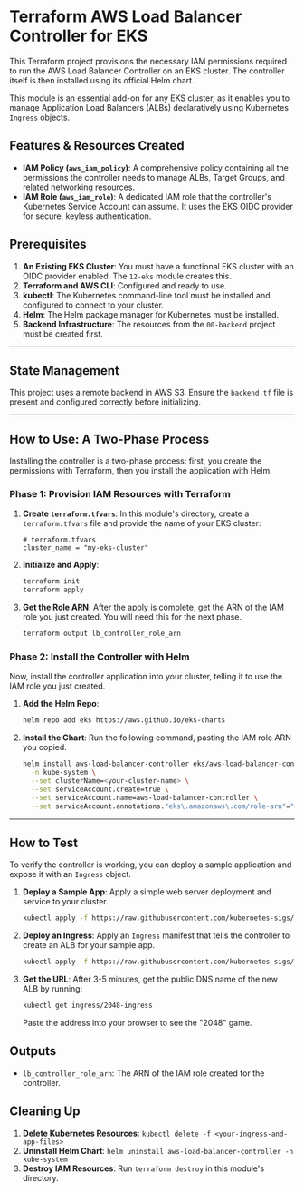 # Terraform AWS Load Balancer Controller for EKS

This Terraform project provisions the necessary IAM permissions required to run the AWS Load Balancer Controller on an EKS cluster. The controller itself is then installed using its official Helm chart.

This module is an essential add-on for any EKS cluster, as it enables you to manage Application Load Balancers (ALBs) declaratively using Kubernetes `Ingress` objects.

## Features & Resources Created

- **IAM Policy (`aws_iam_policy`)**: A comprehensive policy containing all the permissions the controller needs to manage ALBs, Target Groups, and related networking resources.
- **IAM Role (`aws_iam_role`)**: A dedicated IAM role that the controller's Kubernetes Service Account can assume. It uses the EKS OIDC provider for secure, keyless authentication.

## Prerequisites

1.  **An Existing EKS Cluster**: You must have a functional EKS cluster with an OIDC provider enabled. The `12-eks` module creates this.
2.  **Terraform and AWS CLI**: Configured and ready to use.
3.  **kubectl**: The Kubernetes command-line tool must be installed and configured to connect to your cluster.
4.  **Helm**: The Helm package manager for Kubernetes must be installed.
5.  **Backend Infrastructure**: The resources from the `00-backend` project must be created first.

---

## State Management

This project uses a remote backend in AWS S3. Ensure the `backend.tf` file is present and configured correctly before initializing.

---

## How to Use: A Two-Phase Process

Installing the controller is a two-phase process: first, you create the permissions with Terraform, then you install the application with Helm.

### Phase 1: Provision IAM Resources with Terraform

1.  **Create `terraform.tfvars`**: In this module's directory, create a `terraform.tfvars` file and provide the name of your EKS cluster:
    ```hcl
    # terraform.tfvars
    cluster_name = "my-eks-cluster"
    ```
2.  **Initialize and Apply**:
    ```bash
    terraform init
    terraform apply
    ```
3.  **Get the Role ARN**: After the apply is complete, get the ARN of the IAM role you just created. You will need this for the next phase.
    ```bash
    terraform output lb_controller_role_arn
    ```

### Phase 2: Install the Controller with Helm

Now, install the controller application into your cluster, telling it to use the IAM role you just created.

1.  **Add the Helm Repo**:
    ```bash
    helm repo add eks https://aws.github.io/eks-charts
    ```
2.  **Install the Chart**: Run the following command, pasting the IAM role ARN you copied.
    ```bash
    helm install aws-load-balancer-controller eks/aws-load-balancer-controller \
      -n kube-system \
      --set clusterName=<your-cluster-name> \
      --set serviceAccount.create=true \
      --set serviceAccount.name=aws-load-balancer-controller \
      --set serviceAccount.annotations."eks\.amazonaws\.com/role-arn"="<PASTE_THE_IAM_ROLE_ARN_HERE>"
    ```

---

## How to Test

To verify the controller is working, you can deploy a sample application and expose it with an `Ingress` object.

1.  **Deploy a Sample App**: Apply a simple web server deployment and service to your cluster.
    ```bash
    kubectl apply -f https://raw.githubusercontent.com/kubernetes-sigs/aws-load-balancer-controller/main/docs/examples/2048/2048_full.yaml
    ```
2.  **Deploy an Ingress**: Apply an `Ingress` manifest that tells the controller to create an ALB for your sample app.
    ```bash
    kubectl apply -f https://raw.githubusercontent.com/kubernetes-sigs/aws-load-balancer-controller/main/docs/examples/2048/2048_ingress.yaml
    ```
3.  **Get the URL**: After 3-5 minutes, get the public DNS name of the new ALB by running:
    ```bash
    kubectl get ingress/2048-ingress
    ```
    Paste the address into your browser to see the "2048" game.

## Outputs

- `lb_controller_role_arn`: The ARN of the IAM role created for the controller.

## Cleaning Up

1.  **Delete Kubernetes Resources**: `kubectl delete -f <your-ingress-and-app-files>`
2.  **Uninstall Helm Chart**: `helm uninstall aws-load-balancer-controller -n kube-system`
3.  **Destroy IAM Resources**: Run `terraform destroy` in this module's directory.
